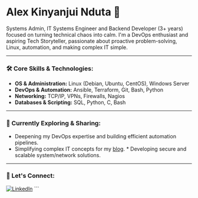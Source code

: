 # Alex Kinyanjui Nduta 👋

Systems Admin, IT Systems Engineer and Backend Developer (3+ years) focused on turning technical chaos into calm.
I'm a DevOps enthusiast and aspiring Tech Storyteller, passionate about proactive problem-solving, Linux, automation, and making complex IT simple.

---

### 🛠️ Core Skills & Technologies:
* **OS & Administration:** Linux (Debian, Ubuntu, CentOS), Windows Server
* **DevOps & Automation:** Ansible, Terraform, Git, Bash, Python
* **Networking:** TCP/IP, VPNs, Firewalls, Nagios
* **Databases & Scripting:** SQL, Python, C, Bash

---

### 🌱 Currently Exploring & Sharing:
* Deepening my DevOps expertise and building efficient automation pipelines.
* Simplifying complex IT concepts for my [blog](https://alexnduta.netlify.app/articles/). * Developing secure and scalable system/network solutions.

---

### 💬 Let's Connect:

<a href="YOUR_LINKEDIN_PROFILE_URL_HERE" target="_blank"><img src="https://img.shields.io/badge/LinkedIn-0077B5?style=for-the-badge&logo=linkedin&logoColor=white" alt="LinkedIn"/></a> ```
